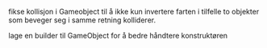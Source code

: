 fikse kollisjon i Gameobject til å ikke kun invertere farten i tilfelle to objekter som beveger seg i samme retning kolliderer.

lage en builder til GameObject for å bedre håndtere konstruktøren



